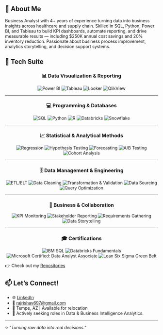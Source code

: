 ## 👋 About Me

Business Analyst with 4+ years of experience turning data into business insights across healthcare and supply chain. Skilled in SQL, Python, Power BI, and Tableau to build KPI dashboards, automate reporting, and drive measurable results — including $250K annual cost savings and 20% inventory reduction. Passionate about business process improvement, analytics storytelling, and decision support systems.

## 🧰 Tech Suite  

<div align="center">

### 📊 Data Visualization & Reporting

<div align="center">

![Power BI](https://img.shields.io/badge/Power%20BI-F2C811?style=for-the-badge&logo=power-bi&logoColor=black) 
![Tableau](https://img.shields.io/badge/Tableau-E97627?style=for-the-badge&logo=tableau&logoColor=white) 
![Looker](https://img.shields.io/badge/Looker-4285F4?style=for-the-badge&logo=looker&logoColor=white) 
![QlikView](https://img.shields.io/badge/QlikView-009848?style=for-the-badge&logo=qlik&logoColor=white)  

</div>  

---

### 💻 Programming & Databases  
<div align="center">

![SQL](https://img.shields.io/badge/SQL-336791?style=for-the-badge&logo=postgresql&logoColor=white) 
![Python](https://img.shields.io/badge/Python-3776AB?style=for-the-badge&logo=python&logoColor=white) 
![R](https://img.shields.io/badge/R-276DC3?style=for-the-badge&logo=r&logoColor=white) 
![Databricks](https://img.shields.io/badge/Databricks-FF3621?style=for-the-badge&logo=databricks&logoColor=white) 
![Snowflake](https://img.shields.io/badge/Snowflake-29B5E8?style=for-the-badge&logo=snowflake&logoColor=white)  

</div>  

---

### 📈 Statistical & Analytical Methods  
<div align="center">

![Regression](https://img.shields.io/badge/Regression-008080?style=for-the-badge) 
![Hypothesis Testing](https://img.shields.io/badge/Hypothesis%20Testing-1E90FF?style=for-the-badge) 
![Forecasting](https://img.shields.io/badge/Forecasting-6A5ACD?style=for-the-badge) 
![A/B Testing](https://img.shields.io/badge/A%2FB%20Testing-FF69B4?style=for-the-badge) 
![Cohort Analysis](https://img.shields.io/badge/Cohort%20Analysis-FF8C00?style=for-the-badge)  

</div>  

---

### 🗄️ Data Management & Engineering  
<div align="center">

![ETL/ELT](https://img.shields.io/badge/ETL%2FELT-4B0082?style=for-the-badge) 
![Data Cleaning](https://img.shields.io/badge/Data%20Cleaning-4682B4?style=for-the-badge) 
![Transformation & Validation](https://img.shields.io/badge/Data%20Transformation%20&%20Validation-2E8B57?style=for-the-badge) 
![Data Sourcing](https://img.shields.io/badge/Data%20Sourcing-DAA520?style=for-the-badge) 
![Query Optimization](https://img.shields.io/badge/Query%20Optimization-DC143C?style=for-the-badge)  

</div>  

---

### 🤝 Business & Collaboration  
<div align="center">

![KPI Monitoring](https://img.shields.io/badge/KPI%20Monitoring-20B2AA?style=for-the-badge) 
![Stakeholder Reporting](https://img.shields.io/badge/Stakeholder%20Reporting-9932CC?style=for-the-badge) 
![Requirements Gathering](https://img.shields.io/badge/Requirements%20Gathering-708090?style=for-the-badge) 
![Data Storytelling](https://img.shields.io/badge/Data%20Storytelling-FF4500?style=for-the-badge)  

</div>  

---

### 🎓 Certifications  
<div align="center">

![IBM SQL](https://img.shields.io/badge/IBM-SQL%20%26%20Relational%20Database-054ADA?style=for-the-badge&logo=ibm&logoColor=white) 
![Databricks Fundamentals](https://img.shields.io/badge/Databricks-Fundamentals-FF3621?style=for-the-badge&logo=databricks&logoColor=white) 
![Microsoft Certified: Data Analyst Associate](https://img.shields.io/badge/Microsoft-Certified%20Data%20Analyst%20Associate-2B579A?style=for-the-badge&logo=microsoft&logoColor=white) 
![Lean Six Sigma Green Belt](https://img.shields.io/badge/ASU-Lean%20Six%20Sigma%20Green%20Belt-FFC627?style=for-the-badge&logo=arizona-state-university&logoColor=black)  

</div>  


</div>  



</div>


👉 Check out my [Repositories](https://github.com/rajrishav1)
## 📫 Let’s Connect!

- 🌐 [LinkedIn](https://www.linkedin.com/in/raj--rishav/)
- 📩 rajrishav697@gmail.com
- 📍 Tempe, AZ | Available for relocation  
- 💼 Actively seeking roles in Data & Business Intelligence Analytics.

---

⭐ *"Turning raw data into real decisions."*

